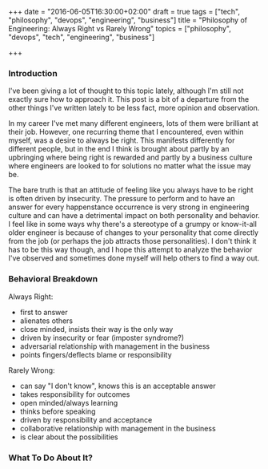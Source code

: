 +++
date = "2016-06-05T16:30:00+02:00"
draft = true
tags = ["tech", "philosophy", "devops", "engineering", "business"]
title = "Philosophy of Engineering: Always Right vs Rarely Wrong"
topics = ["philosophy", "devops", "tech", "engineering", "business"]

+++

### Introduction

I've been giving a lot of thought to this topic lately, although I'm still not exactly sure how to approach it.  This post is a bit of a departure from the other things I've written lately to be less fact, more opinion and observation.

In my career I've met many different engineers, lots of them were brilliant at their job.  However, one recurring theme that I encountered, even within myself, was a desire to always be right.  This manifests differently for different people, but in the end I think is brought about partly by an upbringing where being right is rewarded and partly by a business culture where engineers are looked to for solutions no matter what the issue may be.

The bare truth is that an attitude of feeling like you always have to be right is often driven by insecurity.  The pressure to perform and to have an answer for every happenstance occurrence is very strong in engineering culture and can have a detrimental impact on both personality and behavior.  I feel like in some ways why there's a stereotype of a grumpy or know-it-all older engineer is because of changes to your personality that come directly from the job (or perhaps the job attracts those personalities).  I don't think it has to be this way though, and I hope this attempt to analyze the behavior I've observed and sometimes done myself will help others to find a way out.


### Behavioral Breakdown

Always Right:

* first to answer
* alienates others
* close minded, insists their way is the only way
* driven by insecurity or fear (imposter syndrome?)
* adversarial relationship with management in the business
* points fingers/deflects blame or responsibility


Rarely Wrong:

* can say "I don't know", knows this is an acceptable answer
* takes responsibility for outcomes
* open minded/always learning
* thinks before speaking
* driven by responsibility and acceptance
* collaborative relationship with management in the business
* is clear about the possibilities


### What To Do About It?

